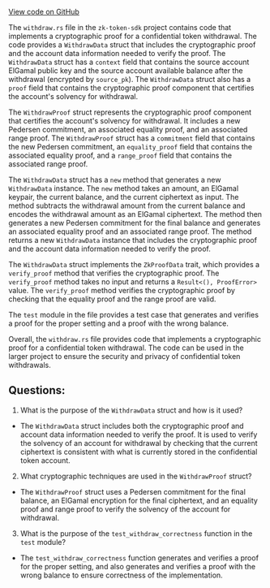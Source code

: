 [View code on GitHub](https://github.com/solana-labs/solana/blob/master/zk-token-sdk/src/instruction/withdraw.rs)

The `withdraw.rs` file in the `zk-token-sdk` project contains code that implements a cryptographic proof for a confidential token withdrawal. The code provides a `WithdrawData` struct that includes the cryptographic proof and the account data information needed to verify the proof. The `WithdrawData` struct has a `context` field that contains the source account ElGamal public key and the source account available balance after the withdrawal (encrypted by `source_pk`). The `WithdrawData` struct also has a `proof` field that contains the cryptographic proof component that certifies the account's solvency for withdrawal. 

The `WithdrawProof` struct represents the cryptographic proof component that certifies the account's solvency for withdrawal. It includes a new Pedersen commitment, an associated equality proof, and an associated range proof. The `WithdrawProof` struct has a `commitment` field that contains the new Pedersen commitment, an `equality_proof` field that contains the associated equality proof, and a `range_proof` field that contains the associated range proof. 

The `WithdrawData` struct has a `new` method that generates a new `WithdrawData` instance. The `new` method takes an amount, an ElGamal keypair, the current balance, and the current ciphertext as input. The method subtracts the withdrawal amount from the current balance and encodes the withdrawal amount as an ElGamal ciphertext. The method then generates a new Pedersen commitment for the final balance and generates an associated equality proof and an associated range proof. The method returns a new `WithdrawData` instance that includes the cryptographic proof and the account data information needed to verify the proof.

The `WithdrawData` struct implements the `ZkProofData` trait, which provides a `verify_proof` method that verifies the cryptographic proof. The `verify_proof` method takes no input and returns a `Result<(), ProofError>` value. The `verify_proof` method verifies the cryptographic proof by checking that the equality proof and the range proof are valid.

The `test` module in the file provides a test case that generates and verifies a proof for the proper setting and a proof with the wrong balance. 

Overall, the `withdraw.rs` file provides code that implements a cryptographic proof for a confidential token withdrawal. The code can be used in the larger project to ensure the security and privacy of confidential token withdrawals.
## Questions: 
 1. What is the purpose of the `WithdrawData` struct and how is it used?
- The `WithdrawData` struct includes both the cryptographic proof and account data information needed to verify the proof. It is used to verify the solvency of an account for withdrawal by checking that the current ciphertext is consistent with what is currently stored in the confidential token account.
2. What cryptographic techniques are used in the `WithdrawProof` struct?
- The `WithdrawProof` struct uses a Pedersen commitment for the final balance, an ElGamal encryption for the final ciphertext, and an equality proof and range proof to verify the solvency of the account for withdrawal.
3. What is the purpose of the `test_withdraw_correctness` function in the `test` module?
- The `test_withdraw_correctness` function generates and verifies a proof for the proper setting, and also generates and verifies a proof with the wrong balance to ensure correctness of the implementation.